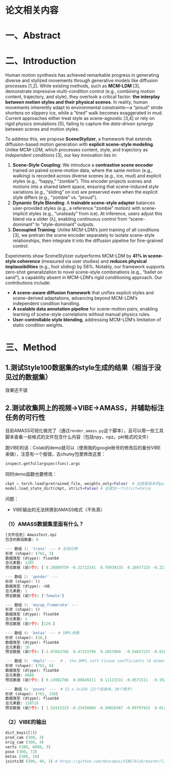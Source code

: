 # 论文相关内容

# 一、Abstract



# 二、Introduction

Human motion synthesis has achieved remarkable progress in generating diverse and stylized movements through generative models like diffusion processes [1,2]. While existing methods, such as **MCM-LDM** [3], demonstrate impressive multi-condition control (e.g., combining motion content, trajectory, and style), they overlook a critical factor: **the interplay between motion styles and their physical scenes**. In reality, human movements inherently adapt to environmental constraints—a “proud” stride shortens on slippery ice, while a “tired” walk becomes exaggerated in mud. Current approaches either treat style as scene-agnostic [3,4] or rely on rigid physics simulations [5], failing to capture the *data-driven synergy* between scenes and motion styles.

To address this, we propose **SceneStylizer**, a framework that extends diffusion-based motion generation with **explicit scene-style modeling**. Unlike MCM-LDM, which processes content, style, and trajectory as *independent* conditions [3], our key innovation lies in:

1. **Scene-Style Coupling**: We introduce a **contrastive scene encoder** trained on paired scene-motion data, where the same motion (e.g., walking) is recorded across diverse scenes (e.g., ice, mud) and explicit styles (e.g., “happy,” “zombie”). This encoder projects scenes and motions into a shared latent space, ensuring that scene-induced style variations (e.g., “sliding” on ice) are preserved even when the explicit style differs (e.g., “zombie” vs. “proud”).
2. **Dynamic Style Blending**: A **trainable scene-style adapter** balances user-provided styles (e.g., a reference “zombie” motion) with scene-implicit styles (e.g., “unsteady” from ice). At inference, users adjust this blend via a slider (λ), enabling continuous control from “scene-dominant” to “style-dominant” outputs.
3. **Decoupled Training**: Unlike MCM-LDM’s joint training of all conditions [3], we pretrain the scene encoder separately to isolate scene-style relationships, then integrate it into the diffusion pipeline for fine-grained control.

Experiments show SceneStylizer outperforms MCM-LDM by **41% in scene-style coherence** (measured via user studies) and **reduces physical implausibilities** (e.g., foot sliding) by 58%. Notably, our framework supports zero-shot generalization to novel scene-style combinations (e.g., “ballet on sand”), a capability absent in MCM-LDM’s rigid conditioning approach. Our contributions include:

- **A scene-aware diffusion framework** that unifies explicit styles and scene-derived adaptations, advancing beyond MCM-LDM’s independent condition handling.
- **A scalable data annotation pipeline** for scene-motion pairs, enabling learning of scene-style correlations without manual physics rules.
- **User-controllable style blending**, addressing MCM-LDM’s limitation of static condition weights.



# 三、Method

##  1.测试Style100数据集的style生成的结果（相当于没见过的数据集）

效果还不错



## 2.测试收集网上的视频->VIBE->AMASS，并辅助标注任务的可行性

目前AMASS可视化做完了（通过`render_amass.py`这个脚本），且可以用一些工具脚本查看一些格式的文件包含什么内容（包括npy，npz，pkl格式的文件）

跑VIBE的话：Colab的demo就可以（使用我的google账号的修改后的备份VIBE来做），注意有一个报错，去chumy包里修改这里：

```python
inspect.getfullargspec(func).args
```

同时demo函数也要修改：

```python
ckpt = torch.load(pretrained_file, weights_only=False)  # 这里高版本的python/pytorch需要添加一个weights_only=False，否则VIBE可能会报错
model.load_state_dict(ckpt, strict=False) # 这里加一个strict=False
```

问题：

- VIBE输出的无法转换到AMASS格式（不失真）

### （1）AMASS数据集里面有什么？

```python
[文件信息] AmassTest.npz
包含的数组数量: 6

--- 数组 1: 'trans' --- # 全局位移
形状 (shape): (761, 3)
数据类型 (dtype): float64
总元素数: 2283
预览数据 (前5个): [ 0.28889759 -0.22722241  0.78939135  0.28977225 -0.22711425]

--- 数组 2: 'gender' ---
形状 (shape): ()
数据类型 (dtype): <U6
总元素数: 1
预览数据 (前5个): ['female']

--- 数组 3: 'mocap_framerate' ---
形状 (shape): ()
数据类型 (dtype): float64
总元素数: 1
预览数据 (前5个): [120.]

--- 数组 4: 'betas' --- # SMPL参数
形状 (shape): (16,)
数据类型 (dtype): float64
总元素数: 16
预览数据 (前5个): [-1.07043766  0.47153796  0.2857069  -0.54657237 -0.0182039 ]

--- 数组 5: 'dmpls' ---  # , the DMPL soft-tissue coefficients (8 dimensions)，可能不是非常重要
形状 (shape): (761, 8)
数据类型 (dtype): float64
总元素数: 6088
预览数据 (前5个): [ 0.14982786  0.08649211  0.11121531 -0.0571511  -0.19246094]

--- 数组 6: 'poses' ---  # 52 x 3=156（22个是身体，30个是手）
形状 (shape): (761, 156)
数据类型 (dtype): float64
总元素数: 118716
预览数据 (前5个): [ 1.52433223 -0.23450866 -0.30026987 -0.09797925  0.01245183]
```



### （2）VIBE的输出

```python
dict_keys([1])
pred_cam (300, 3)
orig_cam (300, 4)
verts (300, 6890, 3)
pose (300, 72)
betas (300, 10)
joints3d (300, 49, 3) # https://github.com/mkocabas/VIBE/blob/master/lib/data_utils/kp_utils.py#L212
```

